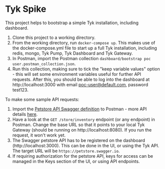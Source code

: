 # Tyk Spike

This project helps to bootstrap a simple Tyk installation, including dashboard.

1. Clone this project to a working directory.
1. From the working directory, run `docker-compose up`. This makes use of the docker-compose.yml file to start up a full Tyk installation, including redis, mongo, Tyk Pump, Tyk Dashboard and Tyk Gateway.
1. In Postman, import the Postman collection `dashboard/bootstrap poc user.postman_collection.json`.
1. Run this collection, making sure to tick the "keep variable values" option - this will set some environment variables useful for further API requests. After this, you should be able to log into the dashboard at http://localhost:3000 with email poc-user@default.com, password test123.

To make some sample API requests:
1. Import the [Petstore API Swagger definition](https://petstore.swagger.io/v2/swagger.json) to Postman - more API details [here](https://petstore.swagger.io/).
1. Have a look at the `GET /store/inventory` endpoint (or any endpoint) in Postman. Change the base URL so that it points to your local Tyk Gateway (should be running on http://localhost:8080). If you run the request, it won't work yet.
1. The Swagger petstore API has to be registered on the dashboard (http://localhost:3000). This can be done in the UI, or using the Tyk API. The target URL will be `https://petstore.swagger.io`.
1. If requiring authorization for the petstore API, keys for access can be managed in the Keys section of the UI, or using API endpoints.
